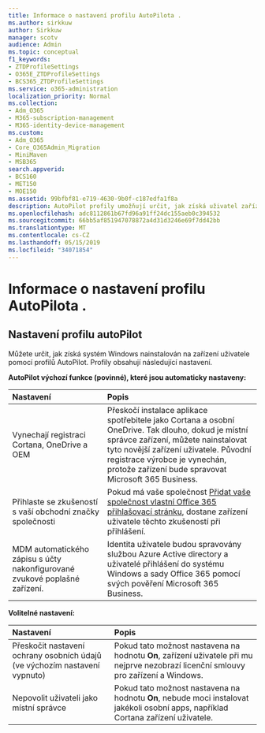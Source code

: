 ```yaml
---
title: Informace o nastavení profilu AutoPilota .
ms.author: sirkkuw
author: Sirkkuw
manager: scotv
audience: Admin
ms.topic: conceptual
f1_keywords:
- ZTDProfileSettings
- O365E_ZTDProfileSettings
- BCS365_ZTDProfileSettings
ms.service: o365-administration
localization_priority: Normal
ms.collection:
- Adm_O365
- M365-subscription-management
- M365-identity-device-management
ms.custom:
- Adm_O365
- Core_O365Admin_Migration
- MiniMaven
- MSB365
search.appverid:
- BCS160
- MET150
- MOE150
ms.assetid: 99bfbf81-e719-4630-9b0f-c187edfa1f8a
description: AutoPilot profily umožňují určit, jak získá uživatel zařízení nainstalován systém Windows. Profily obsahují výchozí a volitelné nastavení, například Přeskočit instalaci Cortana.
ms.openlocfilehash: adc8112861b67fd96a91ff24dc155aeb0c394532
ms.sourcegitcommit: 66bb5af851947078872a4d31d3246e69f7dd42bb
ms.translationtype: MT
ms.contentlocale: cs-CZ
ms.lasthandoff: 05/15/2019
ms.locfileid: "34071854"
---
```

# <a name="about-autopilot-profile-settings"></a>Informace o nastavení profilu AutoPilota .

## <a name="autopilot-profile-settings"></a>Nastavení profilu autoPilot

Můžete určit, jak získá systém Windows nainstalován na zařízení uživatele pomocí profilů AutoPilot. Profily obsahují následující nastavení.
  
 **AutoPilot výchozí funkce (povinné), které jsou automaticky nastaveny:**
  
|**Nastavení**|**Popis**|
|:-----|:-----|
|Vynechají registraci Cortana, OneDrive a OEM  <br/> |Přeskočí instalace aplikace spotřebitele jako Cortana a osobní OneDrive. Tak dlouho, dokud je místní správce zařízení, můžete nainstalovat tyto novější zařízení uživatele. Původní registrace výrobce je vynechán, protože zařízení bude spravovat Microsoft 365 Business.  <br/> |
|Přihlaste se zkušeností s vaší obchodní značky společnosti  <br/> |Pokud má vaše společnost [Přidat vaše společnost vlastní Office 365 přihlašovací stránku](https://support.office.com/article/a1229cdb-ce19-4da5-90c7-2b9b146aef0a), dostane zařízení uživatele těchto zkušeností při přihlášení.  <br/> |
|MDM automatického zápisu s účty nakonfigurované zvukové poplašné zařízení.  <br/> |Identita uživatele budou spravovány službou Azure Active directory a uživatelé přihlášení do systému Windows a sady Office 365 pomocí svých pověření Microsoft 365 Business.  <br/> |
   
 **Volitelné nastavení:**
  
|**Nastavení**|**Popis**|
|:-----|:-----|
|Přeskočit nastavení ochrany osobních údajů (ve výchozím nastavení vypnuto)  <br/> |Pokud tato možnost nastavena na hodnotu **On**, zařízení uživatele při mu nejprve nezobrazí licenční smlouvy pro zařízení a Windows.  <br/> |
|Nepovolit uživateli jako místní správce  <br/> |Pokud tato možnost nastavena na hodnotu **On**, nebude moci instalovat jakékoli osobní apps, například Cortana zařízení uživatele.  <br/> |
   

